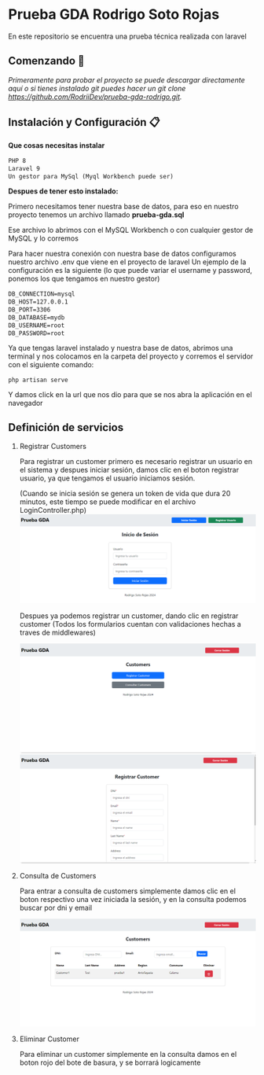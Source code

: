# Prueba GDA Rodrigo Soto Rojas

En este repositorio se encuentra una prueba técnica realizada con laravel

## Comenzando 🚀

_Primeramente para probar el proyecto se puede descargar directamente aquí o si tienes instalado git puedes hacer un git clone https://github.com/RodriiDev/prueba-gda-rodrigo.git._

## Instalación y Configuración 📋

**Que cosas necesitas instalar**

```
PHP 8
Laravel 9
Un gestor para MySql (Myql Workbench puede ser)
```

**Despues de tener esto instalado:**

Primero necesitamos tener nuestra base de datos, para eso en nuestro proyecto tenemos un archivo llamado **prueba-gda.sql**

Ese archivo lo abrimos con el MySQL Workbench o con cualquier gestor de MySQL y lo corremos

Para hacer nuestra conexión con nuestra base de datos configuramos nuestro archivo .env que viene en el proyecto de laravel
Un ejemplo de la configuración es la siguiente (lo que puede variar el username y password, ponemos los que tengamos en nuestro gestor)

```
DB_CONNECTION=mysql
DB_HOST=127.0.0.1
DB_PORT=3306
DB_DATABASE=mydb
DB_USERNAME=root
DB_PASSWORD=root
```

Ya que tengas laravel instalado y nuestra base de datos, abrimos una terminal y nos colocamos en la carpeta del proyecto y corremos el servidor con el siguiente comando:

```
php artisan serve
```

Y damos click en la url que nos dio para que se nos abra la aplicación en el navegador

## Definición de servicios

1. Registrar Customers

    Para registrar un customer primero es necesario registrar un usuario en el sistema y despues iniciar sesión, damos clic en el boton registrar usuario, ya que tengamos el usuario iniciamos sesión.

    (Cuando se inicia sesión se genera un token de vida que dura 20 minutos, este tiempo se puede modificar en el archivo LoginController.php)
    ![Inicio Sesión](gda1.PNG)

    Despues ya podemos registrar un customer, dando clic en registrar customer (Todos los formularios cuentan con validaciones hechas a traves de middlewares)

    ![Customer](gda2.PNG)
    ![Customer](gda4.PNG)


2. Consulta de Customers

    Para entrar a consulta de customers simplemente damos clic en el boton respectivo una vez iniciada la sesión, y en la consulta podemos buscar por dni y email

    ![Customer](gda3.PNG)

3. Eliminar Customer

    Para eliminar un customer simplemente en la consulta damos en el boton rojo del bote de basura, y se borrará logicamente

